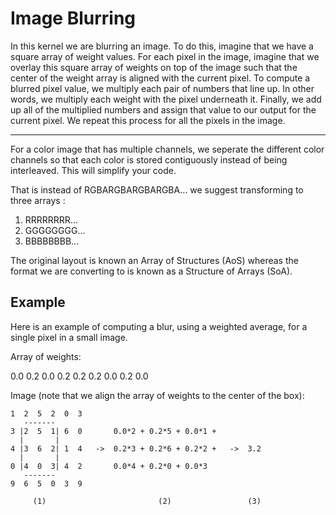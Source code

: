 # Image Blurring

In this kernel we are blurring an image. To do this, imagine that we have
a square array of weight values. For each pixel in the image, imagine that we
overlay this square array of weights on top of the image such that the center
of the weight array is aligned with the current pixel. To compute a blurred
pixel value, we multiply each pair of numbers that line up. In other words, we
multiply each weight with the pixel underneath it. Finally, we add up all of the
multiplied numbers and assign that value to our output for the current pixel.
We repeat this process for all the pixels in the image.

****************************************************************************

For a color image that has multiple channels, we seperate
the different color channels so that each color is stored contiguously
instead of being interleaved. This will simplify your code.

That is instead of RGBARGBARGBARGBA... we suggest transforming to three
arrays :
1) RRRRRRRR...
2) GGGGGGGG...
3) BBBBBBBB...

The original layout is known an Array of Structures (AoS) whereas the
format we are converting to is known as a Structure of Arrays (SoA).

Example
-------

Here is an example of computing a blur, using a weighted average, for a single
pixel in a small image.

Array of weights:

  0.0  0.2  0.0
  0.2  0.2  0.2
  0.0  0.2  0.0

Image (note that we align the array of weights to the center of the box):

    1  2  5  2  0  3
       -------
    3 |2  5  1| 6  0       0.0*2 + 0.2*5 + 0.0*1 +
      |       |
    4 |3  6  2| 1  4   ->  0.2*3 + 0.2*6 + 0.2*2 +   ->  3.2
      |       |
    0 |4  0  3| 4  2       0.0*4 + 0.2*0 + 0.0*3
       -------
    9  6  5  0  3  9

         (1)                         (2)                 (3)


